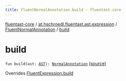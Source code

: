 ```yaml
---
title: FluentNormalAnnotation.build - fluentast-core
---
```


[fluentast-core](../../index.html) / [at.hschroedl.fluentast.ast.expression](../index.html) / [FluentNormalAnnotation](index.html) / [build](.)

# build

`fun build(ast: `[`AST`](https://help.eclipse.org/neon/topic/org.eclipse.jdt.doc.isv/reference/api/org/eclipse/jdt/core/dom/AST.html)`): `[`NormalAnnotation`](https://help.eclipse.org/neon/topic/org.eclipse.jdt.doc.isv/reference/api/org/eclipse/jdt/core/dom/NormalAnnotation.html) [(source)](http://github.com/hschroedl/fluentast/tree/master/core/at.hschroedl.fluentast/ast/expression/NormalAnnotation.kt#L13)

Overrides [FluentExpression.build](../-fluent-expression/build.html)

